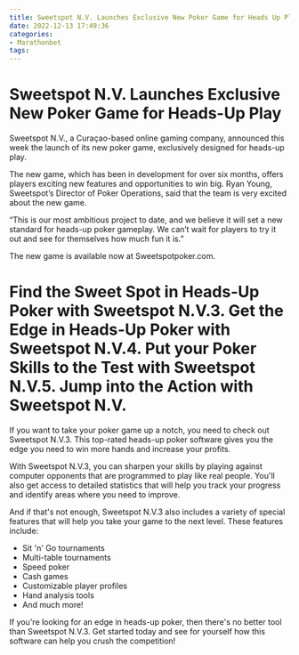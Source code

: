 ```yaml
---
title: Sweetspot N.V. Launches Exclusive New Poker Game for Heads Up Play
date: 2022-12-13 17:49:36
categories:
- Marathonbet
tags:
---
```



#  Sweetspot N.V. Launches Exclusive New Poker Game for Heads-Up Play

Sweetspot N.V., a Curaçao-based online gaming company, announced this week the launch of its new poker game, exclusively designed for heads-up play.

The new game, which has been in development for over six months, offers players exciting new features and opportunities to win big. Ryan Young, Sweetspot’s Director of Poker Operations, said that the team is very excited about the new game.

“This is our most ambitious project to date, and we believe it will set a new standard for heads-up poker gameplay. We can’t wait for players to try it out and see for themselves how much fun it is.”

The new game is available now at Sweetspotpoker.com.

#  Find the Sweet Spot in Heads-Up Poker with Sweetspot N.V.3. Get the Edge in Heads-Up Poker with Sweetspot N.V.4. Put your Poker Skills to the Test with Sweetspot N.V.5. Jump into the Action with Sweetspot N.V.

If you want to take your poker game up a notch, you need to check out Sweetspot N.V.3. This top-rated heads-up poker software gives you the edge you need to win more hands and increase your profits.

With Sweetspot N.V.3, you can sharpen your skills by playing against computer opponents that are programmed to play like real people. You'll also get access to detailed statistics that will help you track your progress and identify areas where you need to improve.

And if that's not enough, Sweetspot N.V.3 also includes a variety of special features that will help you take your game to the next level. These features include:

* Sit 'n' Go tournaments
* Multi-table tournaments
* Speed poker
* Cash games
* Customizable player profiles
* Hand analysis tools
* And much more!

If you're looking for an edge in heads-up poker, then there's no better tool than Sweetspot N.V.3. Get started today and see for yourself how this software can help you crush the competition!